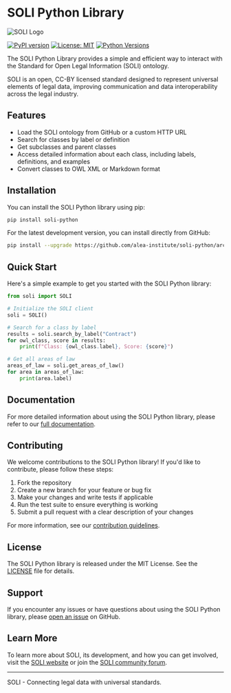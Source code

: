 # SOLI Python Library

![SOLI Logo](https://openlegalstandard.org/assets/images/soli-intro-logo.png)

[![PyPI version](https://badge.fury.io/py/soli.svg)](https://badge.fury.io/py/soli)
[![License: MIT](https://img.shields.io/badge/License-MIT-yellow.svg)](https://opensource.org/licenses/MIT)
[![Python Versions](https://img.shields.io/pypi/pyversions/soli.svg)](https://pypi.org/project/soli/)

The SOLI Python Library provides a simple and efficient way to interact with the Standard for Open Legal Information (SOLI) ontology.

SOLI is an open, CC-BY licensed standard designed to represent universal elements of legal data, improving communication and data interoperability across the legal industry.

## Features

- Load the SOLI ontology from GitHub or a custom HTTP URL
- Search for classes by label or definition
- Get subclasses and parent classes
- Access detailed information about each class, including labels, definitions, and examples
- Convert classes to OWL XML or Markdown format

## Installation

You can install the SOLI Python library using pip:

```bash
pip install soli-python
```

For the latest development version, you can install directly from GitHub:

```bash
pip install --upgrade https://github.com/alea-institute/soli-python/archive/refs/heads/main.zip
```

## Quick Start

Here's a simple example to get you started with the SOLI Python library:

```python
from soli import SOLI

# Initialize the SOLI client
soli = SOLI()

# Search for a class by label
results = soli.search_by_label("Contract")
for owl_class, score in results:
    print(f"Class: {owl_class.label}, Score: {score}")

# Get all areas of law
areas_of_law = soli.get_areas_of_law()
for area in areas_of_law:
    print(area.label)
```

## Documentation

For more detailed information about using the SOLI Python library, please refer to our [full documentation](https://soli-python.readthedocs.io/).

## Contributing

We welcome contributions to the SOLI Python library! If you'd like to contribute, please follow these steps:

1. Fork the repository
2. Create a new branch for your feature or bug fix
3. Make your changes and write tests if applicable
4. Run the test suite to ensure everything is working
5. Submit a pull request with a clear description of your changes

For more information, see our [contribution guidelines](CONTRIBUTING.md).

## License

The SOLI Python library is released under the MIT License. See the [LICENSE](LICENSE) file for details.

## Support

If you encounter any issues or have questions about using the SOLI Python library, please [open an issue](https://github.com/alea-institute/soli-python/issues) on GitHub.

## Learn More

To learn more about SOLI, its development, and how you can get involved, visit the [SOLI website](https://openlegalstandard.org/) or join the [SOLI community forum](https://openlegalstandard.org/forum/).

---

SOLI - Connecting legal data with universal standards.
